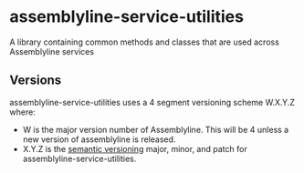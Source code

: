 # assemblyline-service-utilities
A library containing common methods and classes that are used across Assemblyline services

## Versions
assemblyline-service-utilities uses a 4 segment versioning scheme W.X.Y.Z where:
- W is the major version number of Assemblyline. This will be 4 unless a new version of assemblyline is released.
- X.Y.Z is the [semantic versioning](https://semver.org/) major, minor, and patch for assemblyline-service-utilities.
